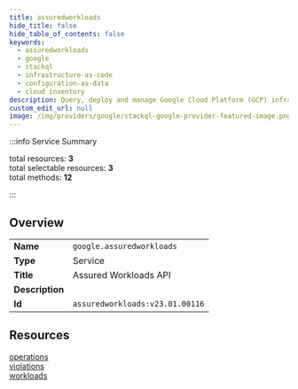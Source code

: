 ```yaml
---
title: assuredworkloads
hide_title: false
hide_table_of_contents: false
keywords:
  - assuredworkloads
  - google
  - stackql
  - infrastructure-as-code
  - configuration-as-data
  - cloud inventory
description: Query, deploy and manage Google Cloud Platform (GCP) infrastructure and resources using SQL
custom_edit_url: null
image: /img/providers/google/stackql-google-provider-featured-image.png
---
```

  
    
:::info Service Summary

<div class="row">
<div class="providerDocColumn">
<span>total resources:&nbsp;<b>3</b></span><br />
<span>total selectable resources:&nbsp;<b>3</b></span><br />
<span>total methods:&nbsp;<b>12</b></span><br />
</div>
</div>

:::

## Overview
<table><tbody>
<tr><td><b>Name</b></td><td><code>google.assuredworkloads</code></td></tr>
<tr><td><b>Type</b></td><td>Service</td></tr>
<tr><td><b>Title</b></td><td>Assured Workloads API</td></tr>
<tr><td><b>Description</b></td><td></td></tr>
<tr><td><b>Id</b></td><td><code>assuredworkloads:v23.01.00116</code></td></tr>
</tbody></table>

## Resources
<div class="row">
<div class="providerDocColumn">
<a href="/providers/google/assuredworkloads/operations/">operations</a><br />
<a href="/providers/google/assuredworkloads/violations/">violations</a><br />
</div>
<div class="providerDocColumn">
<a href="/providers/google/assuredworkloads/workloads/">workloads</a><br />
</div>
</div>
